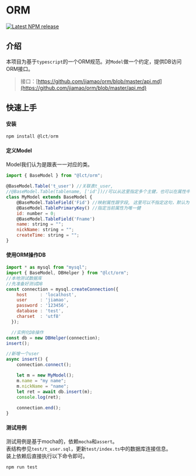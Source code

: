 # ORM
[![Latest NPM release](https://img.shields.io/npm/v/@lct/orm.svg)](https://www.npmjs.com/package/@lct/orm)

## 介绍
本项目为基于`typescript`的一个ORM规范。对`Model`做一个约定，提供DB访问ORM接口。
> 接口：[https://github.com/jiamao/orm/blob/master/api.md](https://github.com/jiamao/orm/blob/master/api.md)
## 快速上手
#### 安装
```javascript
npm install @lct/orm
```

#### 定义Model
Model我们认为是跟表一一对应的类。
```javascript
import { BaseModel } from "@lct/orm";

@BaseModel.Table('t_user') //关联表t_user,
//@BaseModel.Table(tablename, ['id'])//可以从这里指定多个主健，也可以在属性中去指定
class MyModel extends BaseModel {  
    @BaseModel.TableField('Fid') //映射属性跟字段, 这里可以不指定这句，默认为关联上Fid
    @BaseModel.TablePrimaryKey() //指定当前属性为唯一健
    id: number = 0;
    @BaseModel.TableField('Fname')
    name: string = "";
    nickName: string = "";
    createTime: string = "";
}
```
#### 使用ORM操作DB
```javascript
import * as mysql from "mysql";
import { BaseModel, DBHelper } from "@lct/orm";
//本地测试数据库
//先准备好测试DB
const connection = mysql.createConnection({
    host     : 'localhost',
    user     : 'jiamao',
    password : '123456',
    database : 'test',
    charset  : 'utf8'
  });

  //实例化DB操作
const db = new DBHelper(connection);
insert();

//新增一个user
async insert() {
    connection.connect();

    let m = new MyModel();
    m.name = "my name";
    m.nickName = "name";
    let ret = await db.insert(m); 
    console.log(ret);
    
    connection.end();
}
```

#### 测试用例
 测试用例是基于mocha的，依赖`mocha`和`assert`。 <br />
 表结构参见`test/t_user.sql`，更新`test/index.ts`中的数据库连接信息。  <br />
 装上依赖后直接执行以下命令即可。 <br />
```
npm run test
```